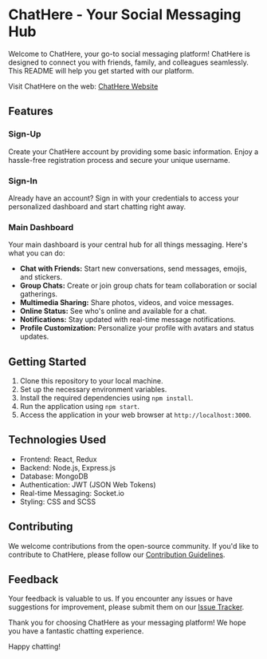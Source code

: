 # ChatHere - Your Social Messaging Hub

Welcome to ChatHere, your go-to social messaging platform! ChatHere is designed to connect you with friends, family, and colleagues seamlessly. This README will help you get started with our platform.

Visit ChatHere on the web: [ChatHere Website](https://enlightening-divide.000webhostapp.com/)

## Features

### Sign-Up
Create your ChatHere account by providing some basic information. Enjoy a hassle-free registration process and secure your unique username.

### Sign-In
Already have an account? Sign in with your credentials to access your personalized dashboard and start chatting right away.

### Main Dashboard
Your main dashboard is your central hub for all things messaging. Here's what you can do:
- **Chat with Friends:** Start new conversations, send messages, emojis, and stickers.
- **Group Chats:** Create or join group chats for team collaboration or social gatherings.
- **Multimedia Sharing:** Share photos, videos, and voice messages.
- **Online Status:** See who's online and available for a chat.
- **Notifications:** Stay updated with real-time message notifications.
- **Profile Customization:** Personalize your profile with avatars and status updates.

## Getting Started

1. Clone this repository to your local machine.
2. Set up the necessary environment variables.
3. Install the required dependencies using `npm install`.
4. Run the application using `npm start`.
5. Access the application in your web browser at `http://localhost:3000`.

## Technologies Used

- Frontend: React, Redux
- Backend: Node.js, Express.js
- Database: MongoDB
- Authentication: JWT (JSON Web Tokens)
- Real-time Messaging: Socket.io
- Styling: CSS and SCSS

## Contributing

We welcome contributions from the open-source community. If you'd like to contribute to ChatHere, please follow our [Contribution Guidelines](CONTRIBUTING.md).

## Feedback

Your feedback is valuable to us. If you encounter any issues or have suggestions for improvement, please submit them on our [Issue Tracker](https://github.com/yourusername/chathere/issues).

Thank you for choosing ChatHere as your messaging platform! We hope you have a fantastic chatting experience.

Happy chatting!

